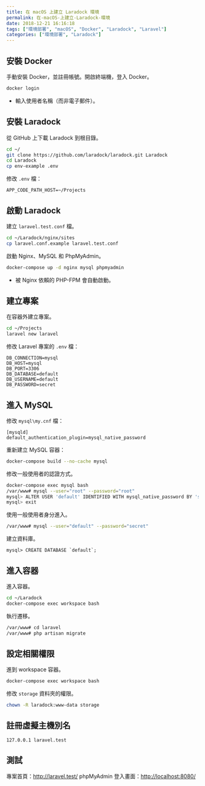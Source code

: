 ```yaml
---
title: 在 macOS 上建立 Laradock 環境
permalink: 在-macOS-上建立-Laradock-環境
date: 2018-12-21 16:16:18
tags: ["環境部署", "macOS", "Docker", "Laradock", "Laravel"]
categories: ["環境部署", "Laradock"]
---
```


## 安裝 Docker

手動安裝 Docker，並註冊帳號。開啟終端機，登入 Docker。

```BASH
docker login
```

- 輸入使用者名稱（而非電子郵件）。

## 安裝 Laradock

從 GitHub 上下載 Laradock 到根目錄。

```BASH
cd ~/
git clone https://github.com/laradock/laradock.git Laradock
cd Laradock
cp env-example .env
```

修改 `.env` 檔：

```ENV
APP_CODE_PATH_HOST=~/Projects
```

## 啟動 Laradock

建立 `laravel.test.conf` 檔。

```BASH
cd ~/Laradock/nginx/sites
cp laravel.conf.example laravel.test.conf
```

啟動 Nginx、MySQL 和 PhpMyAdmin。

```BASH
docker-compose up -d nginx mysql phpmyadmin
```

- 被 Nginx 依賴的 PHP-FPM 會自動啟動。

## 建立專案

在容器外建立專案。

```BASH
cd ~/Projects
laravel new laravel
```

修改 Laravel 專案的 `.env` 檔：

```ENV
DB_CONNECTION=mysql
DB_HOST=mysql
DB_PORT=3306
DB_DATABASE=default
DB_USERNAME=default
DB_PASSWORD=secret
```

## 進入 MySQL

修改 `mysql\my.cnf` 檔：

```CNF
[mysqld]
default_authentication_plugin=mysql_native_password
```

重新建立 MySQL 容器：

```BASH
docker-compose build --no-cache mysql
```

修改一般使用者的認證方式。

```BASH
docker-compose exec mysql bash
/var/www# mysql --user="root" --password="root"
mysql> ALTER USER 'default' IDENTIFIED WITH mysql_native_password BY 'secret';
mysql> exit
```

使用一般使用者身分進入。

```BASH
/var/www# mysql --user="default" --password="secret"
```

建立資料庫。

```MYSQL
mysql> CREATE DATABASE `default`;
```

## 進入容器

進入容器。

```BASH
cd ~/Laradock
docker-compose exec workspace bash
```

執行遷移。

```BASH
/var/www# cd laravel
/var/www# php artisan migrate
```

## 設定相關權限

進到 workspace 容器。

```BASH
docker-compose exec workspace bash
```

修改 `storage` 資料夾的權限。

```BASH
chown -R laradock:www-data storage
```

## 註冊虛擬主機別名

```ENV
127.0.0.1 laravel.test
```

## 測試

專案首頁：<http://laravel.test/>
phpMyAdmin 登入畫面：<http://localhost:8080/>
